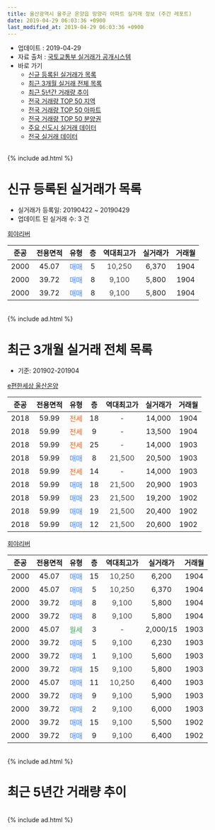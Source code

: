 ```yaml
---
title: 울산광역시 울주군 온양읍 망양리 아파트 실거래 정보 (주간 레포트)
date: 2019-04-29 06:03:36 +0900
last_modified_at: 2019-04-29 06:03:36 +0900
---
```


* 업데이트 : 2019-04-29
* 자료 출처 : [국토교통부 실거래가 공개시스템](http://rt.molit.go.kr)
* 바로 가기
    * [신규 등록된 실거래가 목록](#신규-등록된-실거래가-목록)
    * [최근 3개월 실거래 전체 목록](#최근-3개월-실거래-전체-목록)
    * [최근 5년간 거래량 추이](#최근-5년간-거래량-추이)
    * [전국 거래량 TOP 50 지역](https://inasie.github.io/apt-trade-info/최근-3개월-전국에서-가장-거래가-많이-발생한-지역)
    * [전국 거래량 TOP 50 아파트](https://inasie.github.io/apt-trade-info/최근-3개월-전국에서-가장-거래가-많이-발생한-아파트)
    * [전국 거래량 TOP 50 분양권](https://inasie.github.io/apt-trade-info/최근-3개월-전국에서-가장-거래가-많이-발생한-분양권)
    * [주요 신도시 실거래 데이터](https://inasie.github.io/apt-trade-info/주요-신도시)
    * [전국 실거래 데이터](https://inasie.github.io/apt-trade-info/전국)
<br>
{% include ad.html %}
<br>

# 신규 등록된 실거래가 목록
* 실거래가 등록일: 20190422 ~ 20190429
* 업데이트 된 실거래 수: 3 건


[회야리버](https://search.naver.com/search.naver?query=%EC%9A%B8%EC%82%B0%EA%B4%91%EC%97%AD%EC%8B%9C+%EC%9A%B8%EC%A3%BC%EA%B5%B0+%EC%98%A8%EC%96%91%EC%9D%8D+%EB%A7%9D%EC%96%91%EB%A6%AC+%ED%9A%8C%EC%95%BC%EB%A6%AC%EB%B2%84)

|준공|전용면적|유형|층|역대최고가|실거래가|거래월|
|:---:|:---:|:---:|:---:|:---:|:---:|:---:|
|2000|45.07|<span style="color:#4285f3">매매</span>|5|<span style="color:#444444">10,250</span>|6,370|1904|
|2000|39.72|<span style="color:#4285f3">매매</span>|8|<span style="color:#444444">9,100</span>|5,800|1904|
|2000|39.72|<span style="color:#4285f3">매매</span>|8|<span style="color:#444444">9,100</span>|5,800|1904|


<br>
{% include ad.html %}
<br>

# 최근 3개월 실거래 전체 목록
* 기준: 201902-201904


[e편한세상 울산온양](https://search.naver.com/search.naver?query=%EC%9A%B8%EC%82%B0%EA%B4%91%EC%97%AD%EC%8B%9C+%EC%9A%B8%EC%A3%BC%EA%B5%B0+%EC%98%A8%EC%96%91%EC%9D%8D+%EB%A7%9D%EC%96%91%EB%A6%AC+e%ED%8E%B8%ED%95%9C%EC%84%B8%EC%83%81+%EC%9A%B8%EC%82%B0%EC%98%A8%EC%96%91)

|준공|전용면적|유형|층|역대최고가|실거래가|거래월|
|:---:|:---:|:---:|:---:|:---:|:---:|:---:|
|2018|59.99|<span style="color:#ff5a00">전세</span>|18|<span style="color:#444444">-</span>|14,000|1904|
|2018|59.99|<span style="color:#ff5a00">전세</span>|9|<span style="color:#444444">-</span>|13,500|1904|
|2018|59.99|<span style="color:#ff5a00">전세</span>|25|<span style="color:#444444">-</span>|14,000|1903|
|2018|59.99|<span style="color:#4285f3">매매</span>|8|<span style="color:#444444">21,500</span>|20,500|1903|
|2018|59.99|<span style="color:#ff5a00">전세</span>|14|<span style="color:#444444">-</span>|14,000|1903|
|2018|59.99|<span style="color:#4285f3">매매</span>|18|<span style="color:#444444">21,500</span>|20,900|1903|
|2018|59.99|<span style="color:#4285f3">매매</span>|23|<span style="color:#444444">21,500</span>|19,200|1902|
|2018|59.99|<span style="color:#4285f3">매매</span>|19|<span style="color:#444444">21,500</span>|20,400|1902|
|2018|59.99|<span style="color:#4285f3">매매</span>|12|<span style="color:#444444">21,500</span>|20,600|1902|

[회야리버](https://search.naver.com/search.naver?query=%EC%9A%B8%EC%82%B0%EA%B4%91%EC%97%AD%EC%8B%9C+%EC%9A%B8%EC%A3%BC%EA%B5%B0+%EC%98%A8%EC%96%91%EC%9D%8D+%EB%A7%9D%EC%96%91%EB%A6%AC+%ED%9A%8C%EC%95%BC%EB%A6%AC%EB%B2%84)

|준공|전용면적|유형|층|역대최고가|실거래가|거래월|
|:---:|:---:|:---:|:---:|:---:|:---:|:---:|
|2000|45.07|<span style="color:#4285f3">매매</span>|15|<span style="color:#444444">10,250</span>|6,200|1904|
|2000|45.07|<span style="color:#4285f3">매매</span>|5|<span style="color:#444444">10,250</span>|6,370|1904|
|2000|39.72|<span style="color:#4285f3">매매</span>|8|<span style="color:#444444">9,100</span>|5,800|1904|
|2000|39.72|<span style="color:#4285f3">매매</span>|8|<span style="color:#444444">9,100</span>|5,800|1904|
|2000|45.07|<span style="color:#34a853">월세</span>|3|<span style="color:#444444">-</span>|2,000/15|1903|
|2000|39.72|<span style="color:#4285f3">매매</span>|5|<span style="color:#444444">9,100</span>|6,230|1903|
|2000|39.72|<span style="color:#4285f3">매매</span>|1|<span style="color:#444444">9,100</span>|5,600|1903|
|2000|39.72|<span style="color:#4285f3">매매</span>|15|<span style="color:#444444">9,100</span>|5,800|1903|
|2000|45.07|<span style="color:#4285f3">매매</span>|11|<span style="color:#444444">10,250</span>|6,400|1903|
|2000|39.72|<span style="color:#4285f3">매매</span>|9|<span style="color:#444444">9,100</span>|5,900|1903|
|2000|39.72|<span style="color:#4285f3">매매</span>|2|<span style="color:#444444">9,100</span>|6,000|1903|
|2000|39.72|<span style="color:#4285f3">매매</span>|15|<span style="color:#444444">9,100</span>|5,500|1902|
|2000|39.72|<span style="color:#4285f3">매매</span>|9|<span style="color:#444444">9,100</span>|6,400|1902|


<br>
{% include ad.html %}
<br>

# 최근 5년간 거래량 추이


<div style="width:100%;">
    <canvas id="deal_progress" height="200"></canvas>
</div>

<script>
new Chart(document.getElementById("deal_progress"), {
    type: 'line',
    data: {
        labels: ['201404','201405','201406','201407','201408','201409','201410','201411','201412','201501','201502','201503','201504','201505','201506','201507','201508','201509','201510','201511','201512','201601','201602','201603','201604','201605','201606','201607','201608','201609','201610','201611','201612','201701','201702','201703','201704','201705','201706','201707','201708','201709','201710','201711','201712','201801','201802','201803','201804','201805','201806','201807','201808','201809','201810','201811','201812','201901','201902','201903','201904'],
        datasets: [{
            label: '매매',
            pointRadius: 1,
            data: [12, 7, 75, 61, 22, 11, 35, 34, 32, 42, 9, 13, 16, 12, 17, 12, 13, 11, 16, 26, 8, 7, 7, 18, 7, 5, 10, 10, 5, 8, 6, 12, 10, 4, 4, 7, 8, 6, 2, 12, 4, 6, 3, 3, 2, 16, 14, 35, 28, 34, 22, 13, 13, 4, 8, 4, 6, 3, 5, 8, 4],
            borderColor: "rgba(255, 201, 14, 1)",
            backgroundColor: "rgba(255, 201, 14, 0.5)",
            fill: false,
            lineTension: 0
        },{
            label: '전월세',
            pointRadius: 1,
            data: [20, 19, 6, 6, 2, 7, 16, 18, 11, 13, 9, 19, 15, 8, 9, 11, 5, 9, 13, 7, 14, 4, 5, 10, 7, 7, 1, 4, 5, 7, 5, 6, 2, 4, 5, 7, 6, 5, 4, 7, 5, 3, 5, 4, 3, 4, 1, 10, 27, 20, 28, 20, 19, 9, 8, 2, 2, 3, 0, 3, 2],
            borderColor: "rgba(0, 141, 185, 1)",
            backgroundColor: "rgba(0, 141, 185, 0.5)",
            fill: false,
            lineTension: 0
        }
        ]
    },
    options: {
        responsive: true,
        title: {
            display: false
        },
        tooltips: {
            mode: 'index',
            intersect: false
        },
        hover: {
            mode: 'nearest',
            intersect: true
        },
        scales: {
            xAxes: [{
                display: true,
                scaleLabel: {
                    display: true,
                    labelString: '년/월'
                }
            }],
            yAxes: [{
                display: true,
                ticks: {
                    suggestedMin: 0,
                },
                scaleLabel: {
                    display: true,
                    labelString: '실거래 수'
                }
            }]
        }
    }
});

</script>


<br>
{% include ad.html %}
<br>

